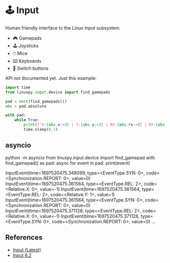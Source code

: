 # 🕹️ Input

Human friendly interface to the Linux Input subsystem.

* 🎮 Gamepads
* 🕹️ Joysticks
* 🖱️ Mice
* ⌨️ Keyboards
* 🔘 Switch buttons

API not documented yet. Just this example:

```python
import time
from linuxpy.input.device import find_gamepads

pad = next(find_gamepads())
abs = pad.absolute

with pad:
    while True:
	    print(f"X:{abs.x:>3} | Y:{abs.y:>3} | RX:{abs.rx:>3} | RY:{abs.ry:>3}", end="\r", flush=True)
	    time.sleep(0.1)
```

## asyncio

<div class="termy" data-ty-macos>
  <span data-ty="input" data-ty-prompt="$">python -m asyncio</span>
  <span data-ty="input" data-ty-prompt=">>>">from linuxpy.input.device import find_gamepad</span>
  <span data-ty="input" data-ty-prompt=">>>">with find_gamepad() as pad:</span>
  <span data-ty="input" data-ty-prompt="...">    async for event in pad:</span>
  <span data-ty="input" data-ty-prompt="...">        print(event)</span>

  <span data-ty data-ty-delay="200">InputEvent(time=1697520475.348099, type=&lt;EventType.SYN: 0>, code=&lt;Synchronization.REPORT: 0>, value=0)</span>
  <span data-ty data-ty-delay="200">InputEvent(time=1697520475.361564, type=&lt;EventType.REL: 2>, code=&lt;Relative.X: 0>, value=-1)</span>
  <span data-ty data-ty-delay="200">InputEvent(time=1697520475.361564, type=&lt;EventType.REL: 2>, code=&lt;Relative.Y: 1>, value=1)</span>
  <span data-ty data-ty-delay="200">InputEvent(time=1697520475.361564, type=&lt;EventType.SYN: 0>, code=&lt;Synchronization.REPORT: 0>, value=0)</span>
  <span data-ty data-ty-delay="200">InputEvent(time=1697520475.371128, type=&lt;EventType.REL: 2>, code=&lt;Relative.X: 0>, value=-1)</span>
  <span data-ty data-ty-delay="200">InputEvent(time=1697520475.371128, type=&lt;EventType.SYN: 0>, code=&lt;Synchronization.REPORT: 0>, value=0)</span>
  <span data-ty data-ty-delay="200">...</span>
</div>


## References

* [Input (Latest)](https://www.kernel.org/doc/html/latest/input/)
* [Input 6.2](https://www.kernel.org/doc/html/v6.2/input/)
